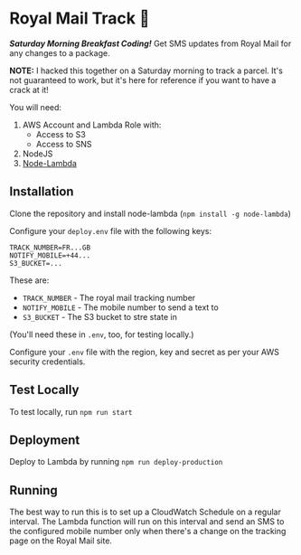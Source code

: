# Royal Mail Track 💌

_**Saturday Morning Breakfast Coding!**_ Get SMS updates from Royal Mail for any changes to a package.

**NOTE:** I hacked this together on a Saturday morning to track a parcel. It's not guaranteed to work,
but it's here for reference if you want to have a crack at it!

You will need:

 1. AWS Account and Lambda Role with:
      - Access to S3
      - Access to SNS
 2. NodeJS
 3. [Node-Lambda](https://www.npmjs.com/package/node-lambda)
 
## Installation

Clone the repository and install node-lambda (`npm install -g node-lambda`)

Configure your `deploy.env` file with the following keys:

    TRACK_NUMBER=FR...GB
    NOTIFY_MOBILE=+44...
    S3_BUCKET=...
  
These are:
 
  - `TRACK_NUMBER` - The royal mail tracking number
  - `NOTIFY_MOBILE` - The mobile number to send a text to
  - `S3_BUCKET` - The S3 bucket to stre state in

(You'll need these in `.env`, too, for testing locally.)

Configure your `.env` file with the region, key and secret as per your AWS security credentials.

## Test Locally

To test locally, run `npm run start`

## Deployment

Deploy to Lambda by running `npm run deploy-production`

## Running

The best way to run this is to set up a CloudWatch Schedule on a regular interval. 
The Lambda function will run on this interval and send an SMS to the configured
mobile number only when there's a change on the tracking page on the Royal Mail site.
